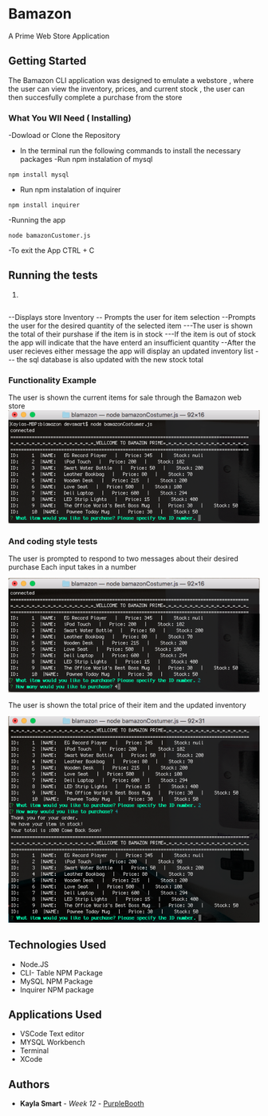 # Bamazon
A Prime Web Store Application 


## Getting Started

The Bamazon CLI application was designed to emulate a webstore , where the user can view the inventory, prices,  and current stock , the user can then succesfully complete a purchase from the store

### What You WIl Need  ( Installing)

-Dowload or Clone the Repository
- In the terminal run the following commands to install the necessary packages 
-Run npm instalation of  mysql 
```
npm install mysql 
```
- Run npm instalation of inquirer

```
npm install inquirer
```

-Running the app 
```
node bamazonCustomer.js
```
-To exit the App
CTRL + C




## Running the tests


1.
``` node bamazonCustomer.js
```
--Displays store Inventory
-- Prompts the user for item selection
--Prompts the user for the desired quantity of the selected item
---The user is shown the total of their purshase if the item is in stock
---If the item is out of stock the app will indicate that the have enterd an insufficient quantity
--After the user recieves either message the app will display an updated inventory list
--- the sql database is also updated with the new stock total 

### Functionality Example


The user is shown  the current  items for sale through the Bamazon web store
![alt text](screen1.png "Inital Run")

### And coding style tests

The user is prompted to respond to two messages about their desired purchase
Each input takes in a number

![alt text](screen2.png "User Prompts")


The user is shown the total price of their item and the updated inventory 

![alt text](screen3.png "Results and Updated Store ")



## Technologies Used

* Node.JS
* CLI- Table NPM Package
* MySQL NPM Package
* Inquirer NPM package

## Applications Used
* VSCode Text editor
* MYSQL Workbench
* Terminal
* XCode


## Authors

* **Kayla Smart** - *Week 12* - [PurpleBooth](https://github.com/KaylaSmart)



